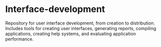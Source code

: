 # Interface-development
Repository for user interface development, from creation to distribution. Includes tools for creating user interfaces, generating reports, compiling applications, creating help systems, and evaluating application performance.
